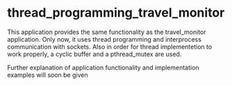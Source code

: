 # thread_programming_travel_monitor
This application provides the same functionality as the travel_monitor application. Only now, it uses thread programming and interprocess communication with sockets. Also in order for thread implementetion to work properly, a cyclic buffer and a pthread_mutex are used.

Further explanation of application functionality and implementation examples will soon be given
